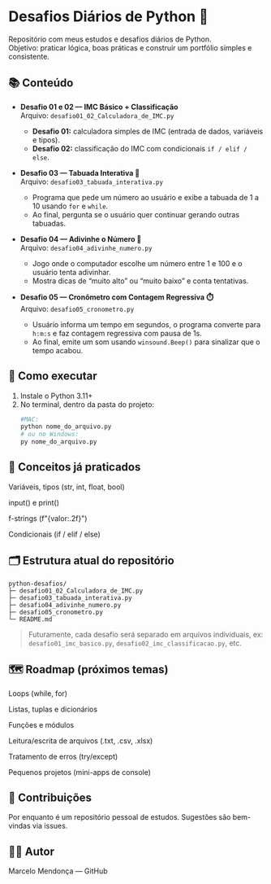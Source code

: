 # Desafios Diários de Python 🐍

Repositório com meus estudos e desafios diários de Python.  
Objetivo: praticar lógica, boas práticas e construir um portfólio simples e consistente.

## 📚 Conteúdo
- **Desafio 01 e 02 — IMC Básico + Classificação**  
  Arquivo: `desafio01_02_Calculadora_de_IMC.py`  
  - **Desafio 01:** calculadora simples de IMC (entrada de dados, variáveis e tipos).  
  - **Desafio 02:** classificação do IMC com condicionais `if / elif / else`.

- **Desafio 03 — Tabuada Interativa 🧮**  
  Arquivo: `desafio03_tabuada_interativa.py`  
  - Programa que pede um número ao usuário e exibe a tabuada de 1 a 10 usando `for` e `while`.  
  - Ao final, pergunta se o usuário quer continuar gerando outras tabuadas.

- **Desafio 04 — Adivinhe o Número 🎲**  
  Arquivo: `desafio04_adivinhe_numero.py`  
  - Jogo onde o computador escolhe um número entre 1 e 100 e o usuário tenta adivinhar.  
  - Mostra dicas de “muito alto” ou “muito baixo” e conta tentativas.

- **Desafio 05 — Cronômetro com Contagem Regressiva ⏱️**  
  Arquivo: `desafio05_cronometro.py`  
  - Usuário informa um tempo em segundos, o programa converte para `h:m:s` e faz contagem regressiva com pausa de 1s.  
  - Ao final, emite um som usando `winsound.Beep()` para sinalizar que o tempo acabou.

## 🚀 Como executar
1. Instale o Python 3.11+  
2. No terminal, dentro da pasta do projeto:
   ```bash
   #MAC:
   python nome_do_arquivo.py
   # ou no Windows:
   py nome_do_arquivo.py
## 🧠 Conceitos já praticados

Variáveis, tipos (str, int, float, bool)

input() e print()

f-strings (f"{valor:.2f}")

Condicionais (if / elif / else)

## 🗂️ Estrutura atual do repositório

~~~text
python-desafios/
├─ desafio01_02_Calculadora_de_IMC.py
├─ desafio03_tabuada_interativa.py
├─ desafio04_adivinhe_numero.py
├─ desafio05_cronometro.py
└─ README.md
~~~

> Futuramente, cada desafio será separado em arquivos individuais, ex:  
> `desafio01_imc_basico.py`, `desafio02_imc_classificacao.py`, etc.

## 🗺️ Roadmap (próximos temas)

Loops (while, for)

Listas, tuplas e dicionários

Funções e módulos

Leitura/escrita de arquivos (.txt, .csv, .xlsx)

Tratamento de erros (try/except)

Pequenos projetos (mini-apps de console)

## 🤝 Contribuições
Por enquanto é um repositório pessoal de estudos. Sugestões são bem-vindas via issues.

## 🧑‍💻 Autor
Marcelo Mendonça — GitHub
